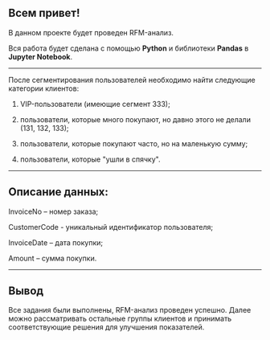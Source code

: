 ## Всем привет!
В данном проекте будет проведен RFM-анализ.

Вся работа будет сделана с помощью **Python** и библиотеки **Pandas** в **Jupyter Notebook**.

<hr>

После сегментирования пользователей необходимо найти следующие категории клиентов:

1. VIP-пользователи (имеющие сегмент 333);
  
2. пользователи, которые много покупают, но давно этого не делали (131, 132, 133);
  
3. пользователи, которые покупают часто, но на маленькую сумму;
  
4. пользователи, которые "ушли в спячку".

<hr>

## Описание данных:

InvoiceNo – номер заказа;

CustomerCode - уникальный идентификатор пользователя;

InvoiceDate – дата покупки;

Amount – сумма покупки.

<hr>

## Вывод

Все задания были выполнены, RFM-анализ проведен успешно. Далее можно рассматривать остальные группы клиентов и принимать соответствующие решения для улучшения показателей.

